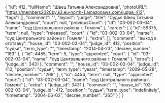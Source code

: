{
    "id": 412,
    "fullName": "Швец Татьяна Александровна",
    "photoURL": "https://members2020by.s3.eu-north-1.amazonaws.com/judge_412",
    "tags": [],
    "comment": "",
    "layout": "judge",
    "title": "Судья Швец Татьяна Александровна",
    "court": null,
    "previousCourt": {
        "id": "03-002-03-04",
        "name": "суд Центрального района г. Гомеля"
    },
    "career": [
        {
            "id": 59375,
            "term": null,
            "type": "released",
            "court": {
                "id": "03-002-03-04",
                "name": "суд Центрального района г. Гомеля"
            },
            "extra": [],
            "comment": "выход в отставку",
            "house_id": "03-002-03-04",
            "judge_id": 412,
            "position": "судья",
            "term_type": "",
            "timestamp": "2014-04-23",
            "decree_number": "183"
        },
        {
            "id": 4455,
            "term": 5,
            "type": "appointed",
            "court": {
                "id": "03-002-03-04",
                "name": "суд Центрального района г. Гомеля"
            },
            "extra": {
                "judge_id": 3431
            },
            "comment": "",
            "house_id": "03-002-03-04",
            "judge_id": 412,
            "position": "судья",
            "term_type": "years",
            "timestamp": "2009-05-28",
            "decree_number": "268"
        },
        {
            "id": 4454,
            "term": null,
            "type": "appointed",
            "court": {
                "id": "03-002-03-04",
                "name": "суд Центрального района г. Гомеля"
            },
            "extra": {
                "judge_id": 3431
            },
            "comment": "",
            "house_id": "03-002-03-04",
            "judge_id": 412,
            "position": "судья",
            "term_type": "indefinitely",
            "timestamp": "2004-06-02",
            "decree_number": "265"
        }
    ]
}